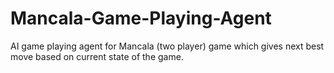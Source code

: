 # Mancala-Game-Playing-Agent
 AI game playing agent for Mancala (two player) game which gives next best move based on current state of the game.
